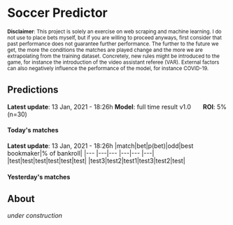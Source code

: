 # Soccer Predictor
<sub>__Disclaimer__: This project is solely an exercise on web scraping and machine learning.
I do not use to place bets myself, but if you are willing to proceed anyways, first consider that past performance
does not guarantee further performance. The further to the future we get, the more the conditions the matches are
played change and the more we are extrapolating from the training dataset. Concretely, new rules might be
introduced to the game, for instance the introduction of the video assistant referee (VAR). External factors can also
negatively influence the performance of the model, for instance COVID-19.</sub>

## Predictions
__Latest update__: 13 Jan, 2021 - 18:26h
__Model__: full time result v1.0 &nbsp;&nbsp;&nbsp;&nbsp;&nbsp;&nbsp;__ROI__: 5% (n=30)
#### Today's matches
__Latest update__: 13 Jan, 2021 - 18:26h
|match|bet|p(bet)|odd|best bookmaker|% of bankroll|
|---  |---|---        |---|---           |---|
|test|test|test|test|test|test|
|test3|test2|test1|test3|test2|test|

#### Yesterday's matches
    
## About
_under construction_

